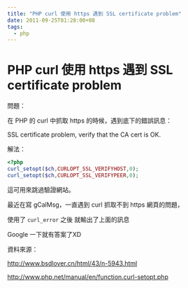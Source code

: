 ```yaml
---
title: "PHP curl 使用 https 遇到 SSL certificate problem"
date: 2011-09-25T01:28:00+08
tags:
  - php
---
```

# PHP curl 使用 https 遇到 SSL certificate problem

問題：

在 PHP 的 curl 中抓取 https 的時候，遇到底下的錯誤訊息：

SSL certificate problem, verify that the CA cert is OK. 

解法：

```php
<?php
curl_setopt($ch,CURLOPT_SSL_VERIFYHOST,0);
curl_setopt($ch,CURLOPT_SSL_VERIFYPEER,0);
```

這可用來跳過驗證網站。

最近在寫 gCalMsg，一直遇到 curl 抓取不到 https 網頁的問題，

使用了 `curl_error` 之後 就輸出了上面的訊息

Google 一下就有答案了XD

資料來源：

<http://www.bsdlover.cn/html/43/n-5943.html>

<http://www.php.net/manual/en/function.curl-setopt.php>

